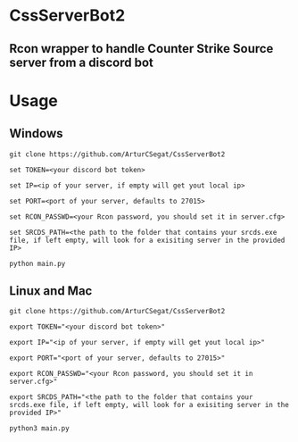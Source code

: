 # CssServerBot2
## Rcon wrapper to handle Counter Strike Source server from a discord bot

# Usage

## Windows

`git clone https://github.com/ArturCSegat/CssServerBot2`

`set TOKEN=<your discord bot token>`

`set IP=<ip of your server, if empty will get yout local ip>`

`set PORT=<port of your server, defaults to 27015>`

`set RCON_PASSWD=<your Rcon password, you should set it in server.cfg>`

`set SRCDS_PATH=<the path to the folder that contains your srcds.exe file, if left empty, will look for a exisiting server in the provided IP>`

`python main.py`


## Linux and Mac

`git clone https://github.com/ArturCSegat/CssServerBot2`

`export TOKEN="<your discord bot token>"`

`export IP="<ip of your server, if empty will get yout local ip>"`

`export PORT="<port of your server, defaults to 27015>"`

`export RCON_PASSWD="<your Rcon password, you should set it in server.cfg>"`

`export SRCDS_PATH="<the path to the folder that contains your srcds.exe file, if left empty, will look for a exisiting server in the provided IP>"`

`python3 main.py`

